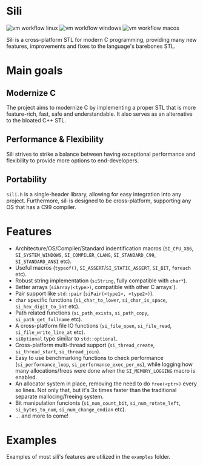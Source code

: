# Sili
![vm workflow linux](https://github.com/EimaMei/sili-toolchain/actions/workflows/linux.yml/badge.svg)
![vm workflow windows](https://github.com/EimaMei/sili-toolchain/actions/workflows/windows.yml/badge.svg)
![vm workflow macos](https://github.com/EimaMei/sili-toolchain/actions/workflows/macos.yml/badge.svg)

Sili is a cross-platform STL for modern C programming, providing many new features, improvements and fixes to the language's barebones STL.

# Main goals
## Modernize C
The project aims to modernize C by implementing a proper STL that is more feature-rich, fast, safe and understandable. It also serves as an alternative to the bloated C++ STL.
## Performance & Flexibility
Sili strives to strike a balance between having exceptional performance and flexibility to provide more options to end-developers.
## Portability
`sili.h`  is a single-header library, allowing for easy integration into any project. Furthermore, sili is designed to be cross-platform, supporting any OS that has a C99 compiler.

# Features
- Architecture/OS/Compiler/Standard indentification macros (`SI_CPU_X86`, `SI_SYSTEM_WINDOWS`, `SI_COMPILER_CLANG`, `SI_STANDARD_C99`, `SI_STANDARD_ANSI` etc).
- Useful macros (`typeof()`, `SI_ASSERT`/`SI_STATIC_ASSERT`, `SI_BIT`, `foreach` etc).
- Robust string implementation (`siString`, fully compatible with `char*`).
- Better arrays (`siArray(<type>)`, compatible with other C arrays`).
- Pair support like `std::pair` (`siPair(<type1>, <type2>)`).
- `char` specific functions (`si_char_to_lower`, `si_char_is_space`, `si_hex_digit_to_int` etc).
- Path related functions (`si_path_exists`, `si_path_copy`, `si_path_get_fullname` etc).
- A cross-platform file IO functions (`si_file_open`, `si_file_read`, `si_file_write_line_at` etc).
- `siOptional` type similar to `std::optional`.
- Cross-platform multi-thread support (`si_thread_create`, `si_thread_start`, `si_thread_join`).
- Easy to use benchmarking functions to check performance (`si_performance_loop`, `si_performance_exec_per_ms`), while logging how many allocations/frees were done when the `SI_MEMORY_LOGGING` macro is enabled.
- An allocator system in place, removing the need to do `free(<ptr>)` every so lines. Not only that, but it's 3x times faster than the traditional separate mallocing/freeing system.
- Bit manipulation funcionts (`si_num_count_bit`, `si_num_rotate_left`, `si_bytes_to_num`, `si_num_change_endian` etc).
- ... and more to come!

# Examples
Examples of most sili's features are utilized in the `examples` folder.
